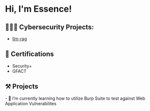 <h1>Hi, I'm Essence! </h1>

<h2>👩🏽‍💻 Cybersecurity Projects:</h2>

  - [llm-rag]([https://github.com/essenced83/ActiveDirectoryLab](https://github.com/essenced83/llm-rag))

<h2>📜 Certifications </h2>

  - Security+
  - GFACT

<h2>⚒️ Projects </h2>
- 🌱 I’m currently learning how to utilize Burp Suite to test against Web Application Vulnerabilites

<!--
**joshmadakor1/joshmadakor1** is a ✨ _special_ ✨ repository because its `README.md` (this file) appears on your GitHub profile.

Here are some ideas to get you started:

- 🔭 I’m currently working on ...
- 🌱 I’m currently learning ...
- 👯 I’m looking to collaborate on ...
- 🤔 I’m looking for help with ...
- 💬 Ask me about ...
- 📫 How to reach me: ...
- 😄 Pronouns: ...
- ⚡ Fun fact: ...
-->
